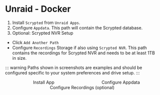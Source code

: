 <script setup lang="ts"> 
import { onMounted } from 'vue';
import ImagePopup from '../src/ImagePopup.vue';
</script>

# Unraid - Docker

1. Install `Scrypted` from `Unraid Apps`.
2. Configure `Appdata`. This path will contain the Scrypted database.
3. Optional: Scrypted NVR Setup
  * Click `Add Another Path`
  * Configure `Recordings` Storage if also using `Scrypted NVR`. This path contains the recordings for Scrypted NVR and needs to be at least 1TB in size.

::: warning
Paths shown in screenshots are examples and should be configured specific to your system preferences and drive setup.
:::

<div style="width: 100%; display: flex; flex-direction: row;">

<div style="display: flex; flex-direction: column; align-items: center; flex: 1;">
Install App
<ImagePopup src="/img/unraid/unraid-app.png" width="200" ></ImagePopup>
</div>


<div style="display: flex; flex-direction: column; align-items: center; flex: 1;">
Configure Appdata
<ImagePopup src="/img/unraid/unraid-settings.png" width="200"></ImagePopup>
</div>

</div>

<div style="width: 100%; display: flex; flex-direction: row;">


<div style="display: flex; flex-direction: column; align-items: center; flex: 1;">
Configure Recordings (optional)
<ImagePopup src="/img/unraid/unraid-recordings.png" width="200"></ImagePopup>
</div>

</div>

<!--@include: ../server-port.md-->
